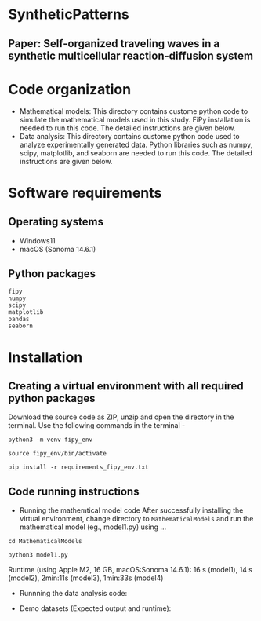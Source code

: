# SyntheticPatterns

## Paper: Self-organized traveling waves in a synthetic multicellular reaction-diffusion system

# Code organization
- Mathematical models: This directory contains custome python code to simulate the mathematical models used in this study.  FiPy installation is needed to run this code. The detailed instructions are given below.
- Data analysis: This directory contains custome python code used to analyze experimentally generated data. Python libraries such as numpy, scipy, matplotlib, and seaborn are needed to run this code. The detailed instructions are given below.


# Software requirements

## Operating systems
- Windows11 
- macOS (Sonoma 14.6.1)

## Python packages
```
fipy
numpy
scipy
matplotlib
pandas
seaborn
```

# Installation
## Creating a virtual environment with all required python packages
Download the source code as ZIP, unzip and open the directory in the terminal. Use the following commands in the terminal - 

`python3 -m venv fipy_env`

`source fipy_env/bin/activate`

`pip install -r requirements_fipy_env.txt`

## Code running instructions
 - Running the mathemtical model code
After successfully installing the virtual environment, change directory to `MathematicalModels` and run the mathematical model (eg., model1.py) using ... 

`cd MathematicalModels`

`python3 model1.py`

Runtime (using Apple M2, 16 GB, macOS:Sonoma 14.6.1): 16 s (model1), 14 s (model2), 2min:11s (model3), 1min:33s (model4)

- Runnning the data analysis code:

- Demo datasets (Expected output and runtime):







